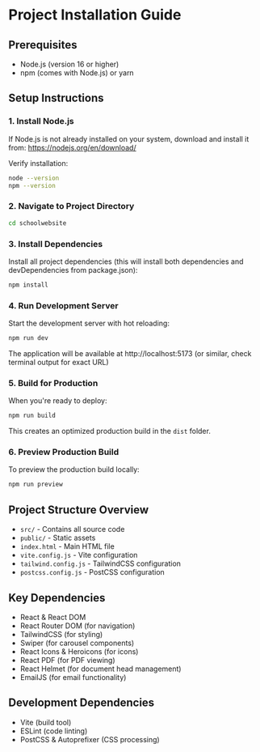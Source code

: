 # Project Installation Guide

## Prerequisites
- Node.js (version 16 or higher)
- npm (comes with Node.js) or yarn

## Setup Instructions

### 1. Install Node.js
If Node.js is not already installed on your system, download and install it from:
https://nodejs.org/en/download/

Verify installation:
```bash
node --version
npm --version
```

### 2. Navigate to Project Directory
```bash
cd schoolwebsite
```

### 3. Install Dependencies
Install all project dependencies (this will install both dependencies and devDependencies from package.json):
```bash
npm install
```

### 4. Run Development Server
Start the development server with hot reloading:
```bash
npm run dev
```

The application will be available at http://localhost:5173 (or similar, check terminal output for exact URL)

### 5. Build for Production
When you're ready to deploy:
```bash
npm run build
```

This creates an optimized production build in the `dist` folder.

### 6. Preview Production Build
To preview the production build locally:
```bash
npm run preview
```

## Project Structure Overview
- `src/` - Contains all source code
- `public/` - Static assets
- `index.html` - Main HTML file
- `vite.config.js` - Vite configuration
- `tailwind.config.js` - TailwindCSS configuration
- `postcss.config.js` - PostCSS configuration

## Key Dependencies
- React & React DOM
- React Router DOM (for navigation)
- TailwindCSS (for styling)
- Swiper (for carousel components)
- React Icons & Heroicons (for icons)
- React PDF (for PDF viewing)
- React Helmet (for document head management)
- EmailJS (for email functionality)

## Development Dependencies
- Vite (build tool)
- ESLint (code linting)
- PostCSS & Autoprefixer (CSS processing)
